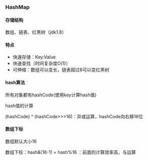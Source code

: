 ### HashMap

#### 存储结构

数组、链表、红黑树（jdk1.8）

#### 特点

* 快速存储：Key:Value
* 快速查找（时间复杂度O\(1\)）
* 可伸缩：数组可以变长，链表超过8可以变红黑树

#### hash算法

所有对象都有hashCode\(使用key计算hash值\)

hash值的计算

\(hashCode\) ^ \(hashCode&gt;&gt;&gt;16\)：异或运算，hashCode向右移16位

#### 数组下标

数组默认大小16

数组下标：hash&\(16-1\) = hash%16 ：前面的计算效率高，与运算

